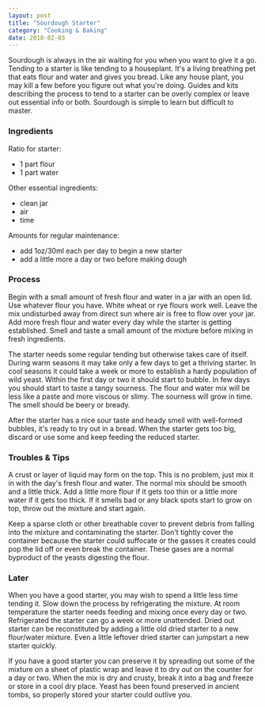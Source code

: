 ```yaml
---
layout: post
title: "Sourdough Starter"
category: "Cooking & Baking"
date: 2018-02-03
---
```


Sourdough is always in the air waiting for you when you want to give it a go. Tending to a starter is like tending to a houseplant. It's a living breathing pet that eats flour and water and gives you bread. Like any house plant, you may kill a few before you figure out what you're doing. Guides and kits describing the process to tend to a starter can be overly complex or leave out essential info or both. Sourdough is simple to learn but difficult to master.


### Ingredients


Ratio for starter:

- 1 part flour 
- 1 part water


Other essential ingredients:

- clean jar
- air
- time


Amounts for regular maintenance:

- add 1oz/30ml each per day to begin a new starter
- add a little more a day or two before making dough


### Process

Begin with a small amount of fresh flour and water in a jar with an open lid. Use whatever flour you have. White wheat or rye flours work well. Leave the mix undisturbed away from direct sun where air is free to flow over your jar. Add more fresh flour and water every day while the starter is getting established. Smell and taste a small amount of the mixture before mixing in fresh ingredients.

The starter needs some regular tending but otherwise takes care of itself. During warm seasons it may take only a few days to get a thriving starter. In cool seasons it could take a week or more to establish a hardy population of wild yeast. Within the first day or two it should start to bubble. In few days you should start to taste a tangy sourness. The flour and water mix will be less like a paste and more viscous or slimy. The sourness will grow in time. The smell should be beery or bready.

After the starter has a nice sour taste and heady smell with well-formed bubbles, it's ready to try out in a bread. When the starter gets too big, discard or use some and keep feeding the reduced starter.


### Troubles & Tips

A crust or layer of liquid may form on the top. This is no problem, just mix it in with the day's fresh flour and water. The normal mix should be smooth and a little thick. Add a little more flour if it gets too thin or a little more water if it gets too thick. If it smells bad or any black spots start to grow on top, throw out the mixture and start again. 

Keep a sparse cloth or other breathable cover to prevent debris from falling into the mixture and contaminating the starter. Don't tightly cover the container because the starter could suffocate or the gasses it creates could pop the lid off or even break the container. These gases are a normal byproduct of the yeasts digesting the flour.


### Later

When you have a good starter, you may wish to spend a little less time tending it. Slow down the process by refrigerating the mixture. At room temperature the starter needs feeding and mixing once every day or two. Refrigerated the starter can go a week or more unattended. Dried out starter can be reconstituted by adding a little old dried starter to a new flour/water mixture. Even a little leftover dried starter can jumpstart a new starter quickly.

If you have a good starter you can preserve it by spreading out some of the mixture on a sheet of plastic wrap and leave it to dry out on the counter for a day or two. When the mix is dry and crusty, break it into a bag and freeze or store in a cool dry place. Yeast has been found preserved in ancient tombs, so properly stored your starter could outlive you. 
